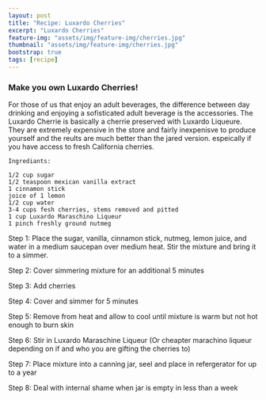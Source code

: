 ```yaml
---
layout: post
title: "Recipe: Luxardo Cherries"
excerpt: "Luxardo Cherries"
feature-img: "assets/img/feature-img/cherries.jpg"
thumbnail: "assets/img/feature-img/cherries.jpg"
bootstrap: true
tags: [recipe]
---
```

### Make you own Luxardo Cherries!

For those of us that enjoy an adult beverages, the difference between day drinking and enjoying a sofisticated adult beverage is the accessories.  The Luxardo Cherrie is basically a cherrie preserved with Luxardo Liqueure.  They are extremely expensive in the store and fairly inexpenisve to produce yourself and the reults are much better than the jared version. espeically if you have access to fresh California cherries.


```
Ingrediants:

1/2 cup sugar
1/2 teaspoon mexican vanilla extract
1 cinnamon stick
joice of 1 lemon
1/2 cup water
3-4 cups fesh cherries, stems removed and pitted
1 cup Luxardo Maraschino Liqueur
1 pinch freshly ground nutmeg
```


Step 1:
Place the sugar, vanilla, cinnamon stick, nutmeg, lemon juice, and water in a medium saucepan over medium heat. Stir the mixture and bring it to a simmer.

Step 2:
Cover simmering mixture for an additional 5 minutes

Step 3:
Add cherries

Step 4:
Cover and simmer for 5 minutes

Step 5:
Remove from heat and allow to cool until mixture is warm but not hot enough to burn skin

Step 6:
Stir in Luxardo Maraschine Liqueur (Or cheapter marachino liqueur depending on if and who you are gifting the cherries to)

Step 7:
Place mixture into a canning jar, seel and place in refergerator for up to a year

Step 8:
Deal with internal shame when jar is empty in less than a week